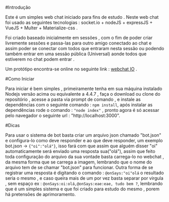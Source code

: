 #Introdução

Este é um simples web chat iniciado para fins de estudo .
Neste web chat foi usado as seguintes tecnologias : socket.io + nodeJS + expressJS + VueJS + Multer + Materialize-css .

Foi criado baseado inicialmente em sessões , com o fim de poder criar livremente sessões e passa-las para outro amigo conectado ao chat
e assim poder se conectar com todos que entraram nesta sessão ou podendo também entrar em uma sessão pública (Universal) aonde todos que estiverem no chat podem entrar .

Um protótipo encontra-se online no seguinte link : [webchat IO](https://webchatio.herokuapp.com) .

#Como Iniciar

Para iniciar é bem simples , primeiramente tenha em sua máquina instalado Nodejs versão acima ou equivalente a 4.4.7 , faça o download ou clone do repositório , acesse a pasta via prompt de comando , e instale as dependências com o seguinte comando : ```npm install```, após instalar as dependências rode o comando : ```"node index"``` , pronto agora é só acessar pelo navegador o seguinte url : "http://localhost:3000".

#Dicas

Para usar o sistema de bot basta criar um arquivo json chamado "bot.json" e configura-lo como deve responder e ao que deve responder,
um exemplo bot.json -> ```{"oi":"olá"}```, isso fará com que assim que alguém disser "oi" automaticamente será enviado uma resposta sua("olá"), assim que feito toda configuração do arquivo da sua vontade basta carrega-lo no webchat , da mesma forma que se carrega a imagem,
lembrando que o nome do arquivo tem de se chamar "bot.json" para funcionar.
Outra forma de se registrar uma resposta é digitando o comando : ```@onSays:"oi"olá``` o resultado seria o mesmo , e caso queira mais de um por vez basta separar por virgula , sem espaço ex : ```@onSays:oi:olá,@onSays:eae:eae, tudo bem ?```, lembrando que é um simples sistema e que foi criado para estudo do mesmo , porem há pretensões de aprimoramento.
